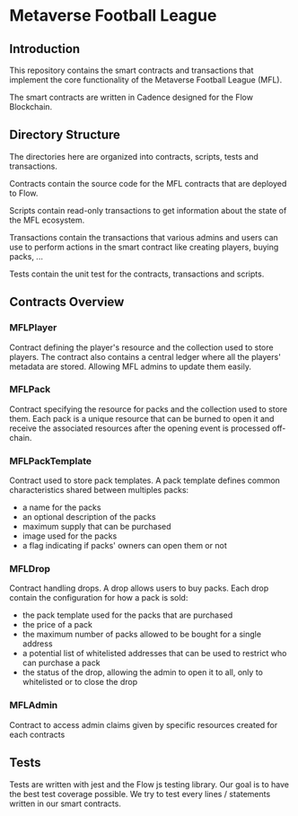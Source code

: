 # Metaverse Football League

## Introduction

This repository contains the smart contracts and transactions that implement
the core functionality of the Metaverse Football League (MFL).

The smart contracts are written in Cadence designed for the Flow Blockchain.

## Directory Structure

The directories here are organized into contracts, scripts, tests and transactions.

Contracts contain the source code for the MFL contracts that are deployed to Flow.

Scripts contain read-only transactions to get information about
the state of the MFL ecosystem.

Transactions contain the transactions that various admins and users can use
to perform actions in the smart contract like creating players, buying packs, ...

Tests contain the unit test for the contracts, transactions and scripts.

## Contracts Overview

### MFLPlayer

Contract defining the player's resource and the collection used to store players. The contract also contains a central
ledger where all the players' metadata are stored. Allowing MFL admins to update them easily.

### MFLPack

Contract specifying the resource for packs and the collection used to store them. Each pack is a unique resource that
can be burned to open it and receive the associated resources after the opening event is processed off-chain.

### MFLPackTemplate

Contract used to store pack templates. A pack template defines common characteristics shared between multiples packs:
- a name for the packs
- an optional description of the packs
- maximum supply that can be purchased
- image used for the packs
- a flag indicating if packs' owners can open them or not

### MFLDrop

Contract handling drops. A drop allows users to buy packs. Each drop contain the configuration for how a pack is sold:
- the pack template used for the packs that are purchased
- the price of a pack
- the maximum number of packs allowed to be bought for a single address
- a potential list of whitelisted addresses that can be used to restrict who can purchase a pack
- the status of the drop, allowing the admin to open it to all, only to whitelisted or to close the drop

### MFLAdmin

Contract to access admin claims given by specific resources created for each contracts

## Tests

Tests are written with jest and the Flow js testing library. Our goal is to have the best test coverage possible. We try to test every lines / statements written in our smart contracts.


